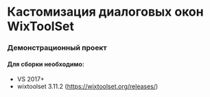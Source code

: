# Кастомизация диалоговых окон WixToolSet

### Демонстрационный проект

#### Для сборки необходимо:
- VS 2017+
- wixtoolset 3.11.2 (https://wixtoolset.org/releases/)